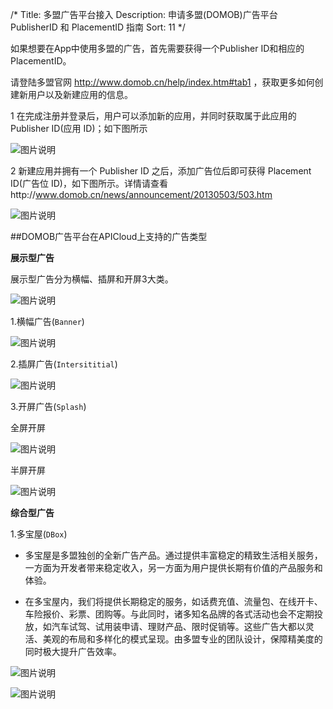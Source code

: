 /*
Title: 多盟广告平台接入
Description: 申请多盟(DOMOB)广告平台 PublisherID 和 PlacementID 指南
Sort: 11
*/


如果想要在App中使用多盟的广告，首先需要获得一个Publisher ID和相应的PlacementID。

请登陆多盟官网 http://www.domob.cn/help/index.htm#tab1 ，获取更多如何创建新用户以及新建应用的信息。

1 在完成注册并登录后，用户可以添加新的应用，并同时获取属于此应用的 Publisher ID(应用 ID)；如下图所示

![图片说明](/img/docImage/268.png)
 

2 新建应用并拥有一个 Publisher ID 之后，添加广告位后即可获得 Placement ID(广告位 ID)，如下图所示。详情请查看http://www.domob.cn/news/announcement/20130503/503.htm

![图片说明](/img/docImage/268.png)

##DOMOB广告平台在APICloud上支持的广告类型

**展示型广告**

展示型广告分为横幅、插屏和开屏3大类。

![图片说明](/img/docImage/269.png)

1.横幅广告(`Banner`)

![图片说明](/img/docImage/270.png)

2.插屏广告(`Intersititial`)

![图片说明](/img/docImage/271.png)
 
3.开屏广告(`Splash`)

全屏开屏

![图片说明](/img/docImage/272.png)

半屏开屏

![图片说明](/img/docImage/273.png)

**综合型广告**
 
1.多宝屋(`DBox`)

* 多宝屋是多盟独创的全新广告产品。通过提供丰富稳定的精致生活相关服务，一方面为开发者带来稳定收入，另一方面为用户提供长期有价值的产品服务和体验。

* 在多宝屋内，我们将提供长期稳定的服务，如话费充值、流量包、在线开卡、车险报价、彩票、团购等。与此同时，诸多知名品牌的各式活动也会不定期投放，如汽车试驾、试用装申请、理财产品、限时促销等。这些广告大都以灵活、美观的布局和多样化的模式呈现。由多盟专业的团队设计，保障精美度的同时极大提升广告效率。

![图片说明](/img/docImage/274.png)

![图片说明](/img/docImage/275.png)

